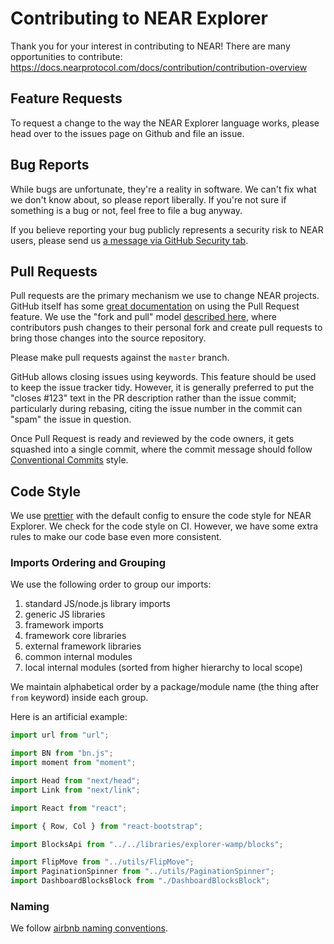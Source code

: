 # Contributing to NEAR Explorer

Thank you for your interest in contributing to NEAR! There are many opportunities to contribute:
https://docs.nearprotocol.com/docs/contribution/contribution-overview

## Feature Requests

To request a change to the way the NEAR Explorer language works, please head over to the issues
page on Github and file an issue.

## Bug Reports

While bugs are unfortunate, they're a reality in software. We can't fix what we don't know about,
so please report liberally. If you're not sure if something is a bug or not, feel free to file a
bug anyway.

If you believe reporting your bug publicly represents a security risk to NEAR users, please send us
[a message via GitHub Security tab](https://github.com/nearprotocol/near-explorer/security/advisories).

## Pull Requests

Pull requests are the primary mechanism we use to change NEAR projects. GitHub itself has some
[great documentation](https://help.github.com/articles/about-pull-requests/) on using the Pull
Request feature. We use the "fork and pull" model
[described here](https://help.github.com/en/github/collaborating-with-issues-and-pull-requests/about-collaborative-development-models),
where contributors push changes to their personal fork and create pull requests to bring those
changes into the source repository.

Please make pull requests against the `master` branch.

GitHub allows closing issues using keywords. This feature should be used to keep the issue tracker
tidy. However, it is generally preferred to put the "closes #123" text in the PR description
rather than the issue commit; particularly during rebasing, citing the issue number in the commit
can "spam" the issue in question.

Once Pull Request is ready and reviewed by the code owners, it gets squashed into a single commit,
where the commit message should follow
[Conventional Commits](https://commonwealth.im/near/proposal/discussion/264-the-commit-template)
style.

## Code Style

We use [prettier](https://prettier.io/) with the default config to ensure the code style for NEAR Explorer. We check for the code style on CI. However, we have some extra rules to make our code base even more consistent.

### Imports Ordering and Grouping

We use the following order to group our imports:

1. standard JS/node.js library imports
2. generic JS libraries
3. framework imports
4. framework core libraries
5. external framework libraries
6. common internal modules
7. local internal modules (sorted from higher hierarchy to local scope)

We maintain alphabetical order by a package/module name (the thing after `from` keyword) inside each group.

Here is an artificial example:

```javascript
import url from "url";

import BN from "bn.js";
import moment from "moment";

import Head from "next/head";
import Link from "next/link";

import React from "react";

import { Row, Col } from "react-bootstrap";

import BlocksApi from "../../libraries/explorer-wamp/blocks";

import FlipMove from "../utils/FlipMove";
import PaginationSpinner from "../utils/PaginationSpinner";
import DashboardBlocksBlock from "./DashboardBlocksBlock";
```

### Naming

We follow [airbnb naming conventions](https://github.com/airbnb/javascript#naming-conventions).
